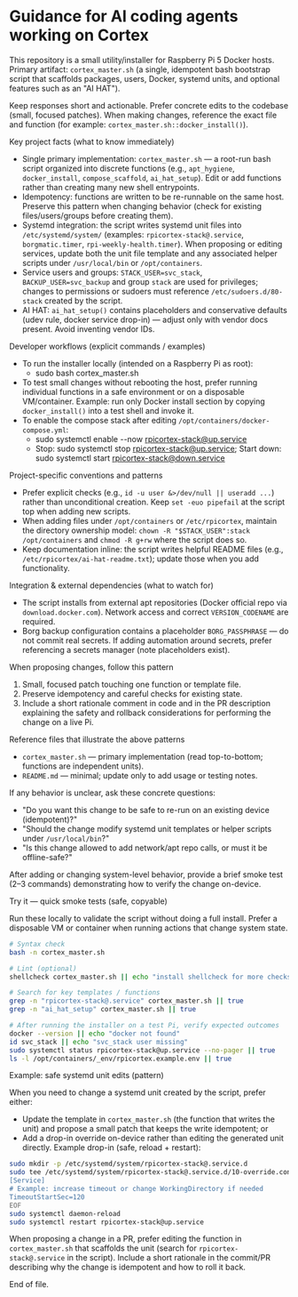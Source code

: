 <!-- .github/copilot-instructions.md -->
# Guidance for AI coding agents working on Cortex

This repository is a small utility/installer for Raspberry Pi 5 Docker hosts. Primary artifact: `cortex_master.sh` (a single, idempotent bash bootstrap script that scaffolds packages, users, Docker, systemd units, and optional features such as an "AI HAT").

Keep responses short and actionable. Prefer concrete edits to the codebase (small, focused patches). When making changes, reference the exact file and function (for example: `cortex_master.sh::docker_install()`).

Key project facts (what to know immediately)
- Single primary implementation: `cortex_master.sh` — a root-run bash script organized into discrete functions (e.g., `apt_hygiene`, `docker_install`, `compose_scaffold`, `ai_hat_setup`). Edit or add functions rather than creating many new shell entrypoints.
- Idempotency: functions are written to be re-runnable on the same host. Preserve this pattern when changing behavior (check for existing files/users/groups before creating them).
- Systemd integration: the script writes systemd unit files into `/etc/systemd/system/` (examples: `rpicortex-stack@.service`, `borgmatic.timer`, `rpi-weekly-health.timer`). When proposing or editing services, update both the unit file template and any associated helper scripts under `/usr/local/bin` or `/opt/containers`.
- Service users and groups: `STACK_USER=svc_stack`, `BACKUP_USER=svc_backup` and group `stack` are used for privileges; changes to permissions or sudoers must reference `/etc/sudoers.d/80-stack` created by the script.
- AI HAT: `ai_hat_setup()` contains placeholders and conservative defaults (udev rule, docker service drop-in) — adjust only with vendor docs present. Avoid inventing vendor IDs.

Developer workflows (explicit commands / examples)
- To run the installer locally (intended on a Raspberry Pi as root):
  - sudo bash cortex_master.sh
- To test small changes without rebooting the host, prefer running individual functions in a safe environment or on a disposable VM/container. Example: run only Docker install section by copying `docker_install()` into a test shell and invoke it.
- To enable the compose stack after editing `/opt/containers/docker-compose.yml`:
  - sudo systemctl enable --now rpicortex-stack@up.service
  - Stop: sudo systemctl stop rpicortex-stack@up.service; Start down: sudo systemctl start rpicortex-stack@down.service

Project-specific conventions and patterns
- Prefer explicit checks (e.g., `id -u user &>/dev/null || useradd ...`) rather than unconditional creation. Keep `set -euo pipefail` at the script top when adding new scripts.
- When adding files under `/opt/containers` or `/etc/rpicortex`, maintain the directory ownership model: `chown -R "$STACK_USER":stack /opt/containers` and `chmod -R g+rw` where the script does so.
- Keep documentation inline: the script writes helpful README files (e.g., `/etc/rpicortex/ai-hat-readme.txt`); update those when you add functionality.

Integration & external dependencies (what to watch for)
- The script installs from external apt repositories (Docker official repo via `download.docker.com`). Network access and correct `VERSION_CODENAME` are required.
- Borg backup configuration contains a placeholder `BORG_PASSPHRASE` — do not commit real secrets. If adding automation around secrets, prefer referencing a secrets manager (note placeholders exist).

When proposing changes, follow this pattern
1. Small, focused patch touching one function or template file.
2. Preserve idempotency and careful checks for existing state.
3. Include a short rationale comment in code and in the PR description explaining the safety and rollback considerations for performing the change on a live Pi.

Reference files that illustrate the above patterns
- `cortex_master.sh` — primary implementation (read top-to-bottom; functions are independent units).
- `README.md` — minimal; update only to add usage or testing notes.

If any behavior is unclear, ask these concrete questions:
- "Do you want this change to be safe to re-run on an existing device (idempotent)?"
- "Should the change modify systemd unit templates or helper scripts under `/usr/local/bin`?"
- "Is this change allowed to add network/apt repo calls, or must it be offline-safe?"

After adding or changing system-level behavior, provide a brief smoke test (2–3 commands) demonstrating how to verify the change on-device.

Try it — quick smoke tests (safe, copyable)

Run these locally to validate the script without doing a full install. Prefer a disposable VM or container when running actions that change system state.

```bash
# Syntax check
bash -n cortex_master.sh

# Lint (optional)
shellcheck cortex_master.sh || echo "install shellcheck for more checks"

# Search for key templates / functions
grep -n "rpicortex-stack@.service" cortex_master.sh || true
grep -n "ai_hat_setup" cortex_master.sh || true

# After running the installer on a test Pi, verify expected outcomes
docker --version || echo "docker not found"
id svc_stack || echo "svc_stack user missing"
sudo systemctl status rpicortex-stack@up.service --no-pager || true
ls -l /opt/containers/_env/rpicortex.example.env || true
```

Example: safe systemd unit edits (pattern)

When you need to change a systemd unit created by the script, prefer either:

- Update the template in `cortex_master.sh` (the function that writes the unit) and propose a small patch that keeps the write idempotent; or
- Add a drop-in override on-device rather than editing the generated unit directly. Example drop-in (safe, reload + restart):

```bash
sudo mkdir -p /etc/systemd/system/rpicortex-stack@.service.d
sudo tee /etc/systemd/system/rpicortex-stack@.service.d/10-override.conf <<'EOF'
[Service]
# Example: increase timeout or change WorkingDirectory if needed
TimeoutStartSec=120
EOF
sudo systemctl daemon-reload
sudo systemctl restart rpicortex-stack@up.service
```

When proposing a change in a PR, prefer editing the function in `cortex_master.sh` that scaffolds the unit (search for `rpicortex-stack@.service` in the script). Include a short rationale in the commit/PR describing why the change is idempotent and how to roll it back.

End of file.
